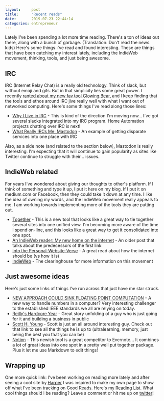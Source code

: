 ```yaml
---
layout:     post
title:      "Recent reads"
date:       2019-07-23 22:44:14
categories: entrepreneur
---
```

Lately I've been spending a lot more time reading. There's a ton of ideas out there, along with a bunch of garbage. (Translation: Don't read the news kids) Here's some things I've read and found interesting. These are things that have been catching my interest lately, including the IndieWeb movement, thinking, tools, and just being awesome. 

## IRC

IRC (Internet Relay Chat) is a really old technology. Think of slack, but without emoji and gifs. But in that simplicity lies some great power. I recently [ranted about my new fav tool Glowing Bear](https://ironboundsoftware.com/blog/2019/06/22/recent-tools-ive-discovered/), and I keep finding that the tools and ethos around IRC jive really well with what I want out of networked computing. Here's some things I've read along those lines: 

  * [Why I Live in IRC](https://aaronparecki.com/2015/08/29/8/why-i-live-in-irc) \- This is kind of the direction I'm moving now... I've got several slacks integrated into my IRC program. Home Automation projects chatting over IRC is next!
  * [What Really IRCs Me: Mastodon](https://www.linuxjournal.com/content/what-really-ircs-me-mastodon) \- An example of getting disparate services into one place with IRC

Also, as a side note (and related to the section below), Mastodon is really interesting. I'm expecting that it will continue to gain popularity as sites like Twitter continue to struggle with their... issues. 

## IndieWeb related

For years I've wondered about giving our thoughts to other's platform. If I think of something and type it up, I put it here on my blog. If I put it on medium.com or Facebook, then they could take it down at any time. I like the idea of owning my words, and the IndieWeb movement really appeals to me. I am working towards implementing more of the tools they are putting out. 

  * [Together](https://grant.codes/2019/07/08/together) \- This is a new tool that looks like a great way to tie together several sites into one unified view. I'm becoming more aware of the time I spend on-line, and this looks like a great way to get it consolidated into one spot.
  * [An IndieWeb reader: My new home on the internet](https://aaronparecki.com/2018/04/20/46/indieweb-reader-my-new-home-on-the-internet) \- An older post that talks about the predecessors of the first link
  * [Into the Personal-Website-Verse](https://matthiasott.com/articles/into-the-personal-website-verse) \- A great read about how the internet should be (vs how it is)
  * [IndieWeb](https://indieweb.org/) \- The clearinghouse for more information on this movement



## Just awesome ideas

Here's just some links of things I've run across that just have me star struck. 

  * [NEW APPROACH COULD SINK FLOATING POINT COMPUTATION](https://www.nextplatform.com/2019/07/08/new-approach-could-sink-floating-point-computation/) \- A new way to handle numbers in a computer? Very interesting challenger to the established IEEE standards we all are relying on today.
  * [Reilly's Hardcore Year](https://rchase.com/) \- Great story unfolding of a guy who is just going for it and building a business in public
  * [Scott H. Young](https://www.scotthyoung.com/blog/articles/) \- Scott is just an all around interesting guy. Check out that link to see all the things he is up to (ultralearning, memory, just being the best you that you can be)
  * [Notion](https://notion.so) \- This newish tool is a great competitor to Evernote... It combines a lot of great ideas into one spot in a pretty well put together package. Plus it let me use Markdown to edit things!



## Wrapping up

One more quick link: I've been working on reading more lately and after seeing a cool site by [Harper](https://twitter.com/harper) I was inspired to make my own page to show off what I've been tracking on Good Reads. Here's my [Reading List](http://reading.ironboundsoftware.com). What cool things should I be reading? Leave a comment or hit me up on [twitter](https://twitter.com/nloadholtes)!
